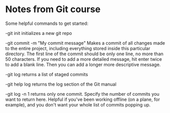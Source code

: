 # Notes from Git course

Some helpful commands to get started:

-git init
  initializes a new git repo

-git commit -m "My commit message"
  Makes a commit of all changes made to the entire project, including everything stored inside this particular directory. The first line of the commit should be only one line, no more than 50 characters. If you need to add a more detailed message, hit enter twice to add a blank line. Then you can add a longer more descriptive message.

-git log
  returns a list of staged commits

-git help log
  returns the log section of the Git manual

-git log -n 1
  returns only one commit. Specify the number of commits you want to return here. Helpful if you've been working offline (on a plane, for example), and you don't want your whole list of commits popping up.